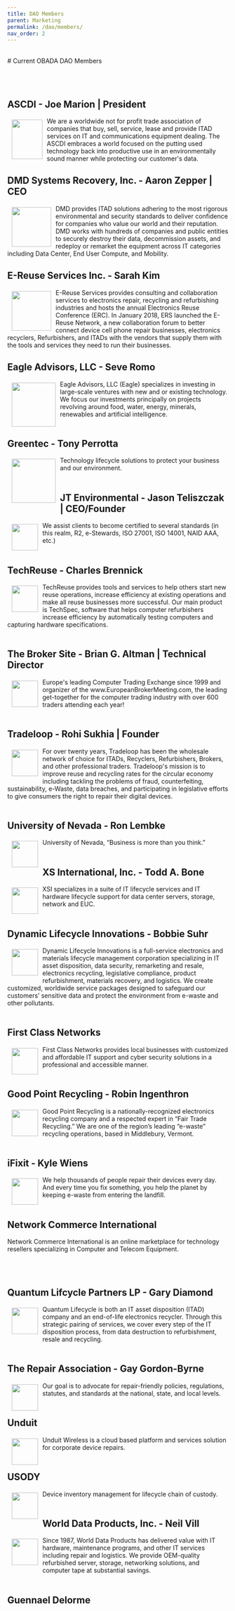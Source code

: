 ```yaml
--- 
title: DAO Members
parent: Marketing
permalink: /dao/members/
nav_order: 2
---
```

<br>
# Current OBADA DAO Members

<br><br>

## ASCDI - Joe Marion | President
<img src="../member-logos/ascdi-logo.jpg"  align="left" vspace="5" hspace="10" height="90px" width="70px">
We are a worldwide not for profit trade association of companies that buy, sell, service, lease and provide ITAD services on IT and communications equipment dealing. The ASCDI embraces a world focused on the putting used technology back into productive use in an environmentally sound manner while protecting our customer's data.

<br>

## DMD Systems Recovery, Inc. - Aaron Zepper | CEO
<img src="../member-logos/dmd-logo.png" align="left" vspace="5" hspace="10" height="90px" width="90px">
DMD provides ITAD solutions adhering to the most rigorous environmental and security standards to deliver confidence for companies who value our world and their reputation. DMD works with hundreds of companies and public entities to securely destroy their data, decommission assets, and redeploy or remarket the equipment across IT categories including Data Center, End User Compute, and Mobility.

<br>

## E-Reuse Services Inc. - Sarah Kim
<img src="../member-logos/ers_logo_sq_transp.png" vspace="5" hspace="10" align="left" height="90px" width="90px">
E-Reuse Services provides consulting and collaboration services to electronics repair, recycling and refurbishing industries and hosts the annual Electronics Reuse Conference (ERC). In January 2018, ERS launched the E-Reuse Network, a new collaboration forum to better connect device cell phone repair businesses, electronics recyclers, Refurbishers, and ITADs with the vendors that supply them with the tools and services they need to run their businesses.
              
<br>

## Eagle Advisors, LLC - Seve Romo
<img src="../member-logos/eagle-advisors-logo.png" align="left" vspace="5"  hspace="10" height="100px" width="100px">
Eagle Advisors, LLC (Eagle) specializes in investing in large-scale ventures with new and or existing technology. We focus our investments principally on projects revolving around food, water, energy, minerals, renewables and artificial intelligence.

<br>

<br>

## Greentec - Tony Perrotta
<img src="../member-logos/greentec-logo.jpg" align="left" vspace="5"  hspace="10" height="100px" width="100px">
Technology lifecycle solutions to protect your business and our environment.

<br>

<br>

## JT Environmental - Jason Teliszczak | CEO/Founder
<img src="../member-logos/jt-environmental-logo.gif" align="left" vspace="5"  hspace="10" height="60px" width="60px">
We assist clients to become certified to several standards (in this realm, R2, e-Stewards, ISO 27001, ISO 14001, NAID AAA, etc.)

<br>

<br>

## TechReuse - Charles Brennick
<img src="../member-logos/techreuse-logo.jpg" align="left" vspace="5"  hspace="10" height="60px" width="60px">
TechReuse provides tools and services to help others start new reuse operations, increase efficiency at existing operations and make all reuse businesses more successful. Our main product is TechSpec, software that helps computer refurbishers increase efficiency by automatically testing computers and capturing hardware specifications.

<br>

<br>

## The Broker Site - Brian G. Altman | Technical Director
<img src="../member-logos/broker-site-white-bck-logo.png" align="left" vspace="5"  hspace="10" height="60px" width="60px">
Europe's leading Computer Trading Exchange since 1999 and organizer of the www.EuropeanBrokerMeeting.com, the leading get-together for the computer trading industry with over 600 traders attending each year!

<br>

<br>

## Tradeloop - Rohi Sukhia | Founder
<img src="../member-logos/Tradeloop-Logo-Hi-Res.png" align="left" vspace="5"  hspace="10" height="60px" width="60px">
For over twenty years, Tradeloop has been the wholesale network of choice for ITADs, Recyclers, Refurbishers, Brokers, and other professional traders. Tradeloop's mission is to improve reuse and recycling rates for the circular economy including tackling the problems of fraud, counterfeiting, sustainability, e-Waste, data breaches, and participating in legislative efforts to give consumers the right to repair their digital devices.

<br>

<br>

## University of Nevada - Ron Lembke
<img src="../member-logos/university-of-nevada-logo.eps" align="left" vspace="5"  hspace="10" height="60px" width="60px">
University of Nevada, “Business is more than you think.”

<br>

<br>

## XS International, Inc. - Todd A. Bone
<img src="../member-logos/xs-international-logo.png" align="left" vspace="5"  hspace="10" height="60px" width="60px">
XSI specializes in a suite of IT lifecycle services and IT hardware lifecycle support for data center servers, storage, network and EUC.

<br>

<br>

## Dynamic Lifecycle Innovations - Bobbie Suhr
<img src="../member-logos/think-dynamic-logo.png" align="left" vspace="5"  hspace="10" height="60px" width="60px">
Dynamic Lifecycle Innovations is a full-service electronics and materials lifecycle management corporation specializing in IT asset disposition, data security, remarketing and resale, electronics recycling, legislative compliance, product refurbishment, materials recovery, and logistics. We create customized, worldwide service packages designed to safeguard our customers’ sensitive data and protect the environment from e-waste and other pollutants.

<br>

<br>

## First Class Networks 
<img src="../member-logos/first-class-networks.png" align="left" vspace="5"  hspace="10" height="60px" width="60px"> 
First Class Networks provides local businesses with customized and affordable IT support and cyber security solutions in a professional and accessible manner.

<br>

<br>

## Good Point Recycling - Robin Ingenthron
<img src="../member-logos/good-point-recycling.png" align="left" vspace="5"  hspace="10" height="60px" width="60px"> 
Good Point Recycling is a nationally-recognized electronics recycling company and a respected expert in “Fair Trade Recycling.” We are one of the region’s leading “e-waste” recycling operations, based in Middlebury, Vermont.

<br>

<br>

## iFixit - Kyle Wiens
<img src="../member-logos/ifixit-logo.png" align="left" vspace="5"  hspace="10" height="60px" width="60px"> 
We help thousands of people repair their devices every day. And every time you fix something, you help the planet by keeping e-waste from entering the landfill.

<br>

<br>

## Network Commerce International
<!-- <img src="../member-logos/" align="left" vspace="5"  hspace="10" height="60px" width="60px"> -->
Network Commerce International is an online marketplace for technology resellers specializing in Computer and Telecom Equipment.

<br>

<br>

## Quantum Lifcycle Partners LP - Gary Diamond
<img src="../member-logos/quantum-lifecycle-logo.png" align="left" vspace="5"  hspace="10" height="60px" width="60px"> 
Quantum Lifecycle is both an IT asset disposition (ITAD) company and an end-of-life electronics recycler. Through this strategic pairing of services, we cover every step of the IT disposition process, from data destruction to refurbishment, resale and recycling. 
<br>

<br>

## The Repair Association - Gay Gordon-Byrne
<img src="../member-logos/repair-org-logo.png" align="left" vspace="5"  hspace="10" height="60px" width="60px"> 
Our goal is to advocate for repair-friendly policies, regulations, statutes, and standards at the national, state, and local levels. 
<br>

<br>

## Unduit
<img src="../member-logos/unduit-logo.png" align="left" vspace="5"  hspace="10" height="60px" width="60px"> 
Unduit Wireless is a cloud based platform and services solution for corporate device repairs.

<br>

<br>

## USODY
<img src="../member-logos/usody-logo.png" align="left" vspace="5"  hspace="10" height="60px" width="60px"> 
Device inventory management for lifecycle chain of custody.

<br>

<br>

## World Data Products, Inc. - Neil Vill
<img src="../member-logos/world-data-logo.png" align="left" vspace="5"  hspace="10" height="60px" width="60px"> 
Since 1987, World Data Products has delivered value with IT hardware, maintenance programs, and other IT services including repair and logistics. We provide OEM-quality refurbished server, storage, networking solutions, and computer tape at substantial savings.

<br>

<br>

## Guennael Delorme
<!-- <img src="" align="left" vspace="5"  hspace="10" height="60px" width="60px"> -->
<!-- Blurb Goes Here -->

<br>


<br/>  
    

    

    
